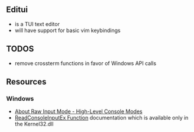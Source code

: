 ## Editui
- is a TUI text editor
- will have support for basic vim keybindings

## TODOS
- remove crossterm functions in favor of Windows API calls

## Resources
### Windows
- [ About Raw Input Mode - High-Level Console Modes](https://learn.microsoft.com/en-us/windows/console/high-level-console-modes)
- [ReadConsoleInputEx Function](https://learn.microsoft.com/en-us/windows/console/readconsoleinputex) documentation which is available only in the Kernel32.dll